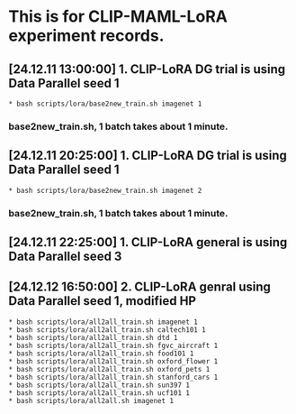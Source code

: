 # This is for CLIP-MAML-LoRA experiment records.
## [24.12.11 13:00:00] 1. CLIP-LoRA DG trial is using Data Parallel seed 1
    * bash scripts/lora/base2new_train.sh imagenet 1
### base2new_train.sh, 1 batch takes about 1 minute.
## [24.12.11 20:25:00] 1. CLIP-LoRA DG trial is using Data Parallel seed 1
    * bash scripts/lora/base2new_train.sh imagenet 2
### base2new_train.sh, 1 batch takes about 1 minute.
## [24.12.11 22:25:00] 1. CLIP-LoRA general is using Data Parallel seed 3
## [24.12.12 16:50:00] 2. CLIP-LoRA genral using Data Parallel seed 1, modified HP
    * bash scripts/lora/all2all_train.sh imagenet 1
    * bash scripts/lora/all2all_train.sh caltech101 1
    * bash scripts/lora/all2all_train.sh dtd 1
    * bash scripts/lora/all2all_train.sh fgvc_aircraft 1
    * bash scripts/lora/all2all_train.sh food101 1
    * bash scripts/lora/all2all_train.sh oxford_flower 1
    * bash scripts/lora/all2all_train.sh oxford_pets 1
    * bash scripts/lora/all2all_train.sh stanford_cars 1
    * bash scripts/lora/all2all_train.sh sun397 1
    * bash scripts/lora/all2all_train.sh ucf101 1
    * bash scripts/lora/all2all.sh imagenet 1